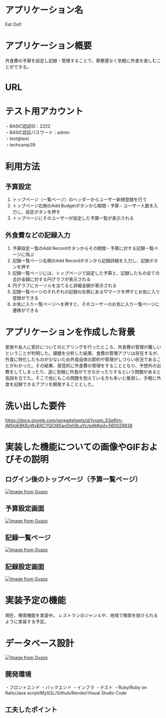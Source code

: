 # アプリケーション名
Eat Out!

# アプリケーション概要
外食費の予算を設定し記録・管理することで、罪悪感なく気軽に外食を楽しむことができる。

# URL

# テスト用アカウント
・BASIC認証ID：2222  
・BASIC認証パスワード：admin  
・test@test  
・techcamp39

# 利用方法
## 予算設定
1. トップページ（一覧ページ）のヘッダーからユーザー新規登録を行う  
2. トップページ右側のAdd Budgetボタンから期間・予算・ユーザー人数を入力し、設定ボタンを押す
3. トップページにそのユーザーが設定した予算一覧が表示される

## 外食費などの記録入力
1. 予算設定一覧のAdd Recordボタンからその期間・予算に対する記録一覧ページに飛ぶ
2. 記録一覧ページ右側のAdd Recordボタンから記録詳細を入力し、記録ボタンを押す
3. 記録一覧ページには、トップページで設定した予算と、記録したもの全ての合計金額に対する円グラフが表示される
4. 円グラフにカーソルを当てると詳細金額が表示される
5. 記録一覧ページのそれぞれの記録の左側にある♡マークを押すとお気に入り登録ができる
6. お気に入り一覧ページへを押すと、そのユーザーのお気に入り一覧ページに遷移ができる

# アプリケーションを作成した背景
家族や友人に家計についてのヒアリングを行ったところ、外食費の管理が難しいということが判明した。課題を分析した結果、食費の管理アプリは存在するが、外食に特化したものが少ないため外食自体の節約や管理がしづらい状況であることがわかった。その結果、感覚的に外食費の管理をすることとなり、予想外の出費をしてしまったり、逆に気軽に外食ができなかったりするという問題があると仮説を立てた。そこで他にもこの問題を抱えている方も多いと推測し、手軽に外食を記録できるアプリを開発することとした。

# 洗い出した要件
https://docs.google.com/spreadsheets/d/1yvam_ESe6Im-jMSIgE8K8yWxBXCYQCt85avDeh9LuYc/edit#gid=560029838

# 実装した機能についての画像やGIFおよびその説明
## ログイン後のトップページ（予算一覧ページ）
[![Image from Gyazo](https://i.gyazo.com/97d8c00e6b2f1bc87ac86459e44f46d2.jpg)](https://gyazo.com/97d8c00e6b2f1bc87ac86459e44f46d2)


## 予算設定画面
[![Image from Gyazo](https://i.gyazo.com/597211ef99bb4e06089f6acd3f73864e.png)](https://gyazo.com/597211ef99bb4e06089f6acd3f73864e)

## 記録一覧ページ
[![Image from Gyazo](https://i.gyazo.com/270638021f3ed45cb286b81bb11f5279.gif)](https://gyazo.com/270638021f3ed45cb286b81bb11f5279)

## 記録設定画面
[![Image from Gyazo](https://i.gyazo.com/bbfba4cc9d81f6ccff8abb47aecbeb64.png)](https://gyazo.com/bbfba4cc9d81f6ccff8abb47aecbeb64)

# 実装予定の機能
現在、検索機能を実装中。
レストランのジャンルや、地域で検索を掛けられるように実装する予定。

# データベース設計
[![Image from Gyazo](https://i.gyazo.com/536d991fc870d405cba3f13ca6c79777.png)](https://gyazo.com/536d991fc870d405cba3f13ca6c79777)

## 開発環境
・フロントエンド
・バックエンド
・インフラ
・テスト
・Ruby/Ruby on Rails/Java script/MySQL/Github/Render/Visual Studio Code

## 工夫したポイント
